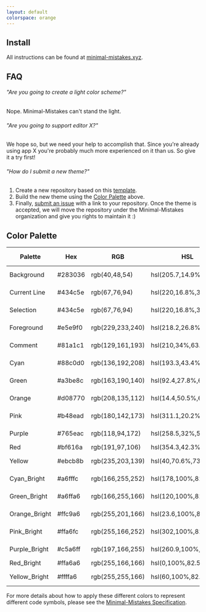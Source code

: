 ```yaml
---
layout: default
colorspace: orange
---
```


## Install

All instructions can be found at [minimal-mistakes.xyz](https://minimal-mistakes.xyz/).

## FAQ

###### "Are you going to create a light color scheme?"

Nope. Minimal-Mistakes can't stand the light.

###### "Are you going to support editor X?"

We hope so, but we need your help to accomplish that. Since you're already using app X you're probably much more experienced on it than us. So give it a try first!

###### "How do I submit a new theme?"

1. Create a new repository based on this [template](https://github.com/minimal-mistakes/template).
2. Build the new theme using the [Color Palette](#color-palette) above.
3. Finally, [submit an issue](https://github.com/minimal-mistakes/theme/issues/new) with a link to your repository. Once the theme is accepted, we will move the repository under the Minimal-Mistakes organization and give you rights to maintain it :)

## Color Palette

<table>
  <thead>
    <tr>
      <th>Palette</th>
      <th class="hex">Hex</th>
      <th class="rgb">RGB</th>
      <th class="hsl">HSL</th>
      <th class="cmyk">CMYK</th>
      <th>Color Picker</th>
    </tr>
  </thead>
  <tbody>
    <tr>
      <td>Background</td>
      <td class="hex">#283036</td>
      <td class="rgb">rgb(40,48,54)</td>
      <td class="hsl">hsl(205.7,14.9%,18.4%)</td>
      <td class="cmyk">cmyk(26,11,0,79)</td>
      <td><img src="https://minimal-mistakes.xyz/static/img/color-boxes/background.png" alt="Background Color" /></td>
    </tr>
    <tr>
      <td>Current Line</td>
      <td class="hex">#434c5e</td>
      <td class="rgb">rgb(67,76,94)</td>
      <td class="hsl">hsl(220,16.8%,31.6%)</td>
      <td class="cmyk">cmyk(29,19,0,63)</td>
      <td><img src="https://minimal-mistakes.xyz/static/img/color-boxes/current_line.png" alt="Current Line Color" /></td>
    </tr>
    <tr>
      <td>Selection</td>
      <td class="hex">#434c5e</td>
      <td class="rgb">rgb(67,76,94)</td>
      <td class="hsl">hsl(220,16.8%,31.6%)</td>
      <td class="cmyk">cmyk(29,19,0,63)</td>
      <td><img src="https://minimal-mistakes.xyz/static/img/color-boxes/selection.png" alt="Selection Color" /></td>
    </tr>
    <tr>
      <td>Foreground</td>
      <td class="hex">#e5e9f0</td>
      <td class="rgb">rgb(229,233,240)</td>
      <td class="hsl">hsl(218.2,26.8%,92%)</td>
      <td class="cmyk">cmyk(5,3,0,6)</td>
      <td><img src="https://minimal-mistakes.xyz/static/img/color-boxes/foreground.png" alt="Foreground Color" /></td>
    </tr>
    <tr>
      <td>Comment</td>
      <td class="hex">#81a1c1</td>
      <td class="rgb">rgb(129,161,193)</td>
      <td class="hsl">hsl(210,34%,63.1%)</td>
      <td class="cmyk">cmyk(33,17,0,24)</td>
      <td><img src="https://minimal-mistakes.xyz/static/img/color-boxes/comment.png" alt="Comment Color" /></td>
    </tr>
    <tr>
      <td>Cyan</td>
      <td class="hex">#88c0d0</td>
      <td class="rgb">rgb(136,192,208)</td>
      <td class="hsl">hsl(193.3,43.4%,67.5%)</td>
      <td class="cmyk">cmyk(35,8,0,18)</td>
      <td><img src="https://minimal-mistakes.xyz/static/img/color-boxes/cyan.png" alt="Cyan Color" /></td>
    </tr>
    <tr>
      <td>Green</td>
      <td class="hex">#a3be8c</td>
      <td class="rgb">rgb(163,190,140)</td>
      <td class="hsl">hsl(92.4,27.8%,64.7%)</td>
      <td class="cmyk">cmyk(14,0,26,25)</td>
      <td><img src="https://minimal-mistakes.xyz/static/img/color-boxes/green.png" alt="Green Color" /></td>
    </tr>
    <tr>
      <td>Orange</td>
      <td class="hex">#d08770</td>
      <td class="rgb">rgb(208,135,112)</td>
      <td class="hsl">hsl(14.4,50.5%,62.7%)</td>
      <td class="cmyk">cmyk(0,35,46,18)</td>
      <td><img src="https://minimal-mistakes.xyz/static/img/color-boxes/orange.png" alt="Orange Color" /></td>
    </tr>
    <tr>
      <td>Pink</td>
      <td class="hex">#b48ead</td>
      <td class="rgb">rgb(180,142,173)</td>
      <td class="hsl">hsl(311.1,20.2%,63.1%)</td>
      <td class="cmyk">cmyk(0,21,4,29)</td>
      <td><img src="https://minimal-mistakes.xyz/static/img/color-boxes/pink.png" alt="Pink Color" /></td>
    </tr>
    <tr>
      <td>Purple</td>
      <td class="hex">#765eac</td>
      <td class="rgb">rgb(118,94,172)</td>
      <td class="hsl">hsl(258.5,32%,52.2%)</td>
      <td class="cmyk">cmyk(31,45,0,33)</td>
      <td><img src="https://minimal-mistakes.xyz/static/img/color-boxes/purple.png" alt="Purple Color" /></td>
    </tr>
    <tr>
      <td>Red</td>
      <td class="hex">#bf616a</td>
      <td class="rgb">rgb(191,97,106)</td>
      <td class="hsl">hsl(354.3,42.3%,56.5%)</td>
      <td class="cmyk">cmyk(0,49,45,25)</td>
      <td><img src="https://minimal-mistakes.xyz/static/img/color-boxes/red.png" alt="Red Color" /></td>
    </tr>
    <tr>
      <td>Yellow</td>
      <td class="hex">#ebcb8b</td>
      <td class="rgb">rgb(235,203,139)</td>
      <td class="hsl">hsl(40,70.6%,73.3%)</td>
      <td class="cmyk">cmyk(0,14,41,8)</td>
      <td><img src="https://minimal-mistakes.xyz/static/img/color-boxes/yellow.png" alt="Yellow Color" /></td>
    </tr>
    <tr>
      <td>Cyan_Bright</td>
      <td class="hex">#a6fffc</td>
      <td class="rgb">rgb(166,255,252)</td>
      <td class="hsl">hsl(178,100%,82.5%)</td>
      <td class="cmyk">cmyk(35,0,1,0)</td>
      <td><img src="https://minimal-mistakes.xyz/static/img/color-boxes/cyan_bright.png" alt="Cyan Color" /></td>
    </tr>
    <tr>
      <td>Green_Bright</td>
      <td class="hex">#a6ffa6</td>
      <td class="rgb">rgb(166,255,166)</td>
      <td class="hsl">hsl(120,100%,82.5%)</td>
      <td class="cmyk">cmyk(35,0,35,0)</td>
      <td><img src="https://minimal-mistakes.xyz/static/img/color-boxes/green_bright.png" alt="Green Color" /></td>
    </tr>
    <tr>
      <td>Orange_Bright</td>
      <td class="hex">#ffc9a6</td>
      <td class="rgb">rgb(255,201,166)</td>
      <td class="hsl">hsl(23.6,100%,82.5%)</td>
      <td class="cmyk">cmyk(0,21,35,0)</td>
      <td><img src="https://minimal-mistakes.xyz/static/img/color-boxes/orange_bright.png" alt="Orange Color" /></td>
    </tr>
    <tr>
      <td>Pink_Bright</td>
      <td class="hex">#ffa6fc</td>
      <td class="rgb">rgb(255,166,252)</td>
      <td class="hsl">hsl(302,100%,82.5%)</td>
      <td class="cmyk">cmyk(0,35,1,0)</td>
      <td><img src="https://minimal-mistakes.xyz/static/img/color-boxes/pink_bright.png" alt="Pink Color" /></td>
    </tr>
    <tr>
      <td>Purple_Bright</td>
      <td class="hex">#c5a6ff</td>
      <td class="rgb">rgb(197,166,255)</td>
      <td class="hsl">hsl(260.9,100%,82.5%)</td>
      <td class="cmyk">cmyk(23,35,0,0)</td>
      <td><img src="https://minimal-mistakes.xyz/static/img/color-boxes/purple_bright.png" alt="Purple Color" /></td>
    </tr>
    <tr>
      <td>Red_Bright</td>
      <td class="hex">#ffa6a6</td>
      <td class="rgb">rgb(255,166,166)</td>
      <td class="hsl">hsl(0,100%,82.5%)</td>
      <td class="cmyk">cmyk(0,35,35,0)</td>
      <td><img src="https://minimal-mistakes.xyz/static/img/color-boxes/red_bright.png" alt="Red Color" /></td>
    </tr>
    <tr>
      <td>Yellow_Bright</td>
      <td class="hex">#ffffa6</td>
      <td class="rgb">rgb(255,255,166)</td>
      <td class="hsl">hsl(60,100%,82.5%)</td>
      <td class="cmyk">cmyk(0,0,35,0)</td>
      <td><img src="https://minimal-mistakes.xyz/static/img/color-boxes/yellow_bright.png" alt="Yellow Color" /></td>
    </tr>
  </tbody>
</table>

For more details about how to apply these different colors to represent different code symbols, please see the [Minimal-Mistakes Specification](https://minimal-mistakes.xyz/specs).
